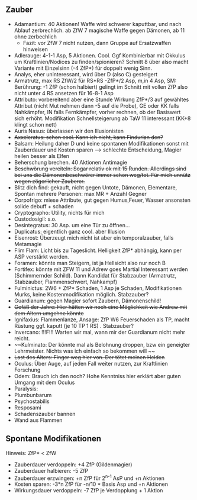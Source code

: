 ## Zauber
* Adamantium: 40 Aktionen! Waffe wird schwerer kaputtbar, und nach Ablauf zerbrechlich. ab ZfW 7 magische Waffe gegen Dämonen, ab 11 ohne zerbechlich
	* Fazit: vor ZfW 7 nicht nutzen, dann Gruppe auf Ersatzwaffen hinweisen
* Adlerauge: 4-1-1 Asp, 5 Aktionen. Cool. Ggf Kombinierbar mit Okkulus um Kraftlinien/Nodices zu finden/spionieren? Schnitt 8 über also macht Variante mit Einzelsinn (-4 ZfP*) für doppelt wenig Sinn. 
* Analys, eher uninteressant, wird über D (also C) gesteigert
* Armatrutz, max RS ZfW/2 für RS\*RS -ZfP*/2 Asp, m,in 4 Asp, SM: Berührung: -1 ZfP (schon halbiert) gelingt im Schnitt mit vollen ZfP also nicht unter 4 RS ansetzen für 16-8-1 Asp
* Attributo: vorbereitend aber eine Stunde Wirkung ZfP*/3 auf gewähltes Attribut (nicht Mut nehmen dann -5 auf die Probe), GE oder KK falls Nahkämpfer, IN falls Fernkämpfer, vorher rechnen, ob der Basiswert sich erhöht. Modifikation Schnellsteigerung ab TaW 11 interessant (KK+8 klingt schon nett)
* Auris Nasus: überlassen wir den Illusionisten
* ~~Axxeleratus: schon cool. Kann ich nicht, kann Findurian den?~~
* Balsam: Heilung daher D und keine spontanen Modifikationen sonst mit Zauberdauer und Kosten sparen --> schlechte Entscheidung, Magier heilen besser als Elfen
* Beherschung brechen. 40 Aktionen Antimagie
* ~~Beschwörung vereiteln: Sogar relativ ok mit 15 Runden. Allerdings sind bei uns die Dämonenbeschwörer immer schon weg/tot. Für mich unnütz wegen zögerlicher Zauberer.~~
* Blitz dich find: gekauft, nicht gegen Untote, Dämonen, Elementare, Spontan mehrere Personen: max MR + Anzahl Gegner
* Corpofrigo: miese Attribute, gut gegen Humus,Feuer, Wasser ansonsten solide debuff + schaden
* Cryptographo: Utility, nichts für mich
* Custodosigil: s.o.
* Desintegratus: 30 Asp. um eine Tür zu öffnen...
* Duplicatus: eigentlich ganz cool. aber Illusion
* Eisenrost: Überzeugt mich nicht ist aber ein temporalzauber, falls Metamagie
* Flim Flam: Licht bis zu Tageslicht. Helligkeit ZfP* abhängig, kann per ASP verstärkt werden.
* Foramen: könnte man Steigern, ist ja Hellsicht also nur noch B
* Fortifex: könnte mit ZFW 11 und Adrew goes Martial Interessant werden (Schimmernder Schild). Dann Kandidat für Stabzauber (Armatrutz, Stabzauber, Flammenschwert, Nahkampf)
* Fulminictus: 2W6 + ZfP* Schaden, 1 Asp je Schaden, Modifikationen Murks, keine Kostenmodifikation möglich. Stabzauber?
* Guardianum: gegen Magier sofort Zaubern, Dämonenschild!
* ~~Gefäß der Jahre: Hier hätten wir noch eine Möglichkeit wie Andrew mit dem Altern umgehne könnte~~
* Ignifaxius: Flammenlanze, Ansage: ZfP W6 Feuerschaden als TP, macht Rüstung ggf. kaputt (je 10 TP 1 RS) . Stabzauber?
* Invercano: !!!F!!! Warten wir mal, wann mir der Guardianum nicht mehr reicht.
* ~~Kulminato: Der könnte mal als Belohnung droppen, bzw ein geneigter Lehrmeister. Nichts was ich einfach so bekommen will ~~
* ~~Last des Alters: Finger weg hier von. Der tötet meinen Helden~~
* Oculus: Über Auge, auf jeden Fall weiter nutzen, zur Kraftlinien Forschung
* Odem: Brauch ich den noch? Hohe Kenntniss hier erklärt aber guten Umgang mit dem Oculus
* Paralysis: 
* Plumbunbarum
* Psychostabilis
* Resposami
* Schadenszauber bannen
* Wand aus Flammen



## Spontane Modifikationen
Hinweis: ZfP* < ZfW 
* Zauberdauer verdoppeln: +4 ZfP (Gildenmagier)
* Zauberdauer halbieren: -5 ZfP
* Zauberdauer erzwingen: +n ZfP für 2<sup>n-1</sup> AsP und +n Aktionen
* Kosten sparen: -3\*n ZfP für -n/10 * Basis Asp und +n Aktionen
* Wirkungsdauer verdoppeln: -7 ZfP je Verdopplung + 1 Aktion